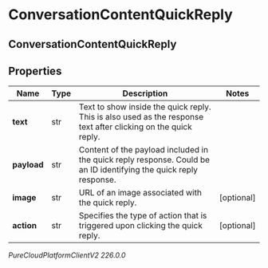 # ConversationContentQuickReply

## ConversationContentQuickReply

## Properties

|Name | Type | Description | Notes|
|------------ | ------------- | ------------- | -------------|
| **text** | str | Text to show inside the quick reply. This is also used as the response text after clicking on the quick reply. | |
| **payload** | str | Content of the payload included in the quick reply response. Could be an ID identifying the quick reply response. | |
| **image** | str | URL of an image associated with the quick reply. | [optional] |
| **action** | str | Specifies the type of action that is triggered upon clicking the quick reply. | [optional] |



_PureCloudPlatformClientV2 226.0.0_
